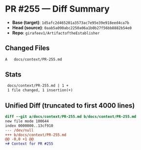 # PR #255 — Diff Summary

- **Base (target)**: `1d5afc2d465201a3573ac7e95e39e918eed4ca7b`
- **Head (source)**: `0aab5a090abc2250a06a1b0b27f56bb8882b54e0`
- **Repo**: `girafeev1/ArtifactoftheEstablisher`

## Changed Files

```txt
A	docs/context/PR-255.md
```

## Stats

```txt
 docs/context/PR-255.md | 1 +
 1 file changed, 1 insertion(+)
```

## Unified Diff (truncated to first 4000 lines)

```diff
diff --git a/docs/context/PR-255.md b/docs/context/PR-255.md
new file mode 100644
index 0000000..13cf910
--- /dev/null
+++ b/docs/context/PR-255.md
@@ -0,0 +1 @@
+# Context for PR #255
```
